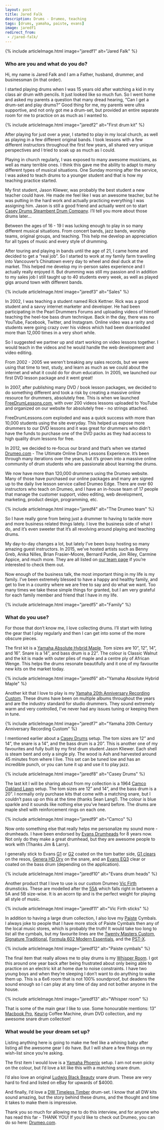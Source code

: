 ```yaml
---
layout: post
title: Jared Falk
description: Drums - Drumeo, teaching
tags: [drums, yamaha, paiste, evans]
image: jaredf1
redirect_from:
 - /jared-falk/
---
```


{% include articleImage.html image="jaredf1" alt="Jared Falk" %}

### Who are you and what do you do?

Hi, my name is Jared Falk and I am a Father, husband, drummer, and businessman (in that order).

I started playing drums when I was 15 years old after watching a kid in my class air drum with pencils. It just looked like so much fun. So I went home and asked my parents a question that many dread hearing, “Can I get a drum-set and play drums?” Good thing for me, my parents were ultra supportive, and not only got me a drum-set, but provided an entire separate room for me to practice on as much as I wanted to.

{% include articleImage.html image="jaredf2" alt="First drum kit" %}

After playing for just over a year, I started to play in my local church, as well as playing in a few different original bands. I took lessons with a few different instructors throughout the first few years, all shared very unique perspectives and I tried to soak up as much as I could.

Playing in church regularly, I was exposed to many awesome musicians, as well as many terrible ones. I think this gave me the ability to adapt to many different types of musical situations. One Sunday morning after the service, I was asked to teach drums to a younger student and that is how my teaching practice started.

My first student, Jason Kliewer, was probably the best student a new teacher could have. He made me feel like I was an awesome teacher, but he was putting in the hard work and actually practicing everything I was assigning him. Jason is still a good friend and actually went on to start [Casey Drums Steambent Drum Company](http://caseydrums.com). I’ll tell you more about those drums later…

Between the ages of 16 - 19 I was lucking enough to play in so many different musical situations. From concert bands, jazz bands, worship teams, original groups, and teaching. This help me develop an appreciation for all types of music and every style of drumming.

After touring and playing in bands until the age of 21, I came home and decided to get a “real job”. So I started to work at my family farm travelling into Vancouver’s Chinatown every day to wheel and deal duck at the market. This helped me develop my in-person sales experience and I actually really enjoyed it. But drumming was still my passion and in addition to my sales job I still taught up to 40 students every week, as well as played gigs around town with different bands.

{% include articleImage.html image="jaredf3" alt="Sales" %}

In 2002, I was teaching a student named Rick Kettner. Rick was a good student and a savvy internet marketer and developer. He had been participating in the Pearl Drummers Forums and uploading videos of himself teaching the heel-toe bass drum technique. Back in the day, there was no YouTube, Facebook, Twitter, and Instagram. Online video was a rarity and students were going crazy over his videos which had been downloaded more than 12,000 times in a very short while.

So I suggested we partner up and start working on video lessons together. I would teach in the videos and he would handle the web development and video editing.

From 2002 - 2005 we weren’t breaking any sales records, but we were using that time to test, study, and learn as much as we could about the internet and what it could do for drum education. In 2005, we launched our first DVD lesson package and it went great!

In 2007, after publishing many DVD / book lesson packages, we decided to do something different and took a risk by creating a massive online resource for drummers, absolutely free. This is when we launched [FreeDrumLessons.com](http://freedrumlessons.com/), with over 200 videos lessons uploaded to YouTube and organized on our website for absolutely free - no strings attached.

FreeDrumLessons.com exploded and was a quick success with more than 10,000 students using the site everyday. This helped us expose more drummers to our DVD lessons and it was great for drummers who didn’t have the funds to purchase one of the DVD packs as they had access to high quality drum lessons for free.

In 2012, we decided to re-focus our brand and that’s when we started [Drumeo.com](http://drumeo.com) - The Ultimate Online Drum Lessons Experience. It’s been through many iterations over the years, but it’s grown into a massive online community of drum students who are passionate about learning the drums.

We now have more than 120,000 drummers using the Drumeo website. Many of those have purchased our online packages and many are signed up to the daily live lesson service called Drumeo Edge. There are over 60 instructors who teach on Drumeo, and I have an in-house team of 17 people that manage the customer support, video editing, web development, marketing, product design, programming, etc.

{% include articleImage.html image="jaredf4" alt="The Drumeo team" %}

So I have really gone from being just a drummer to having to tackle more and more business related things lately. I love the business side of what I do, and it’s even sweeter that it’s all revolving around playing and teaching drums.

My day-to-day changes a lot, but lately I’ve been busy hosting so many amazing guest instructors. In 2015, we’ve hosted artists such as Benny Greb, Anika Nilles, Brian Frasier-Moore, Bernard Purdie, Jim Riley, Carmine Appice, and much more. They are all listed on [our team page](http://www.drumeo.com/members/team/) if you’re interested to check them out.

Now enough of the business talk, the most important thing in my life is my family. I’ve been extremely blessed to have a happy and healthy family, and get to live in a country where we are free to say and do what we want. Too many times we take these simple things for granted, but I am very grateful for each family member and friend that I have in my life.

{% include articleImage.html image="jaredf5" alt="Family" %}

### What do you use?

For those that don’t know me, I love collecting drums. I’ll start with listing the gear that I play regularly and then I can get into some of the more obscure pieces.

The first kit is a [Yamaha Absolute Hybrid Maple](http://amznlnk.com/Qj). Tom sizes are 10”, 12”, 14”, and 16”. Snare is a 14”, and bass drum is a 22”. The colour is Classic Walnut and the kit is made with outer plies of maple and a centre ply of African Wenge. This helps the drums resonate beautifully and it one of my favourite new kits on the market today.

{% include articleImage.html image="jaredf6" alt="Yamaha Absolute Hybrid Maple" %}

Another kit that I love to play is my [Yamaha 20th Anniversary Recording Custom](http://usa.yamaha.com/products/musical-instruments/drums/ac-drumsets/recording_custom/). These drums have been on multiple albums throughout the years and are the industry standard for studio drummers. They sound extremely warm and very controlled, I’ve never had any issues tuning or keeping them in tune.

{% include articleImage.html image="jaredf7" alt="Yamaha 20th Century Anniversary Recording Custom" %}

I mentioned earlier about a [Casey Drums](http://caseydrums.com/) setup. The tom sizes are 12” and 14”, the snare is a 14”, and the bass drum is a 20”. This is another one of my favourites and fully built by my first drum student Jason Kliewer. Each shell is steam bent and only a single ply. The wood is Ash and harvested around 45 minutes from where I live. This set can be tuned low and has an incredible punch, or you can tune it up and use it to play jazz.

{% include articleImage.html image="jaredf8" alt="Casey Drums" %}

The last kit I will be sharing about from my collection is a 1964 [Camco Oakland Lawn](http://www.mikedolbear.com/story.asp?StoryID=2380) setup. The tom sizes are 12” and 14”, and the bass drum is a 20”. I normally only purchase kits that come with a matching snare, but I couldn’t pass up on this at the time (thanks Sean Lang!). The colour is blue sparkle and it sounds like nothing else you’ve heard before. The drums are maple shell with reinforcement rings on each one.

{% include articleImage.html image="jaredf9" alt="Camco" %}

Now onto something else that really helps me personalize my sound more - drumheads. I have been endorsed by [Evans Drumheads](http://evansdrumheads.com) for 8 years now. Not only do they make a great drumhead, but they are awesome people to work with (Thanks Jim & Larry).

I generally stick to Evans [G1](http://amznlnk.com/W0) or [G2](http://amznlnk.com/Lq) coated on the tom batter side, [G1 clears](http://amznlnk.com/q1) on the resos, [Genera HD Dry](http://amznlnk.com/6V) on the snare, and an [Evans EQ3](http://amznlnk.com/Nk) clear or coated on the bass drum (depending on the application).

{% include articleImage.html image="jaredf10" alt="Evans drum heads" %}

Another product that I love to use is our custom Drumeo [Vic Firth](http://vicfirth.com/) drumsticks. These are modelled after the [55A](http://amznlnk.com/aKv) which falls right in between a 5A and 5B size-wise. It is an acorn tip and is the perfect weight for playing all style of music.

{% include articleImage.html image="jaredf11" alt="Vic Firth sticks" %}

In addition to having a large drum collection, I also love my [Paiste](http://paiste.com/) Cymbals. I always joke to people that I have more stock of Paiste Cymbals then any of the local music stores, which is probably the truth! It would take too long to list all the cymbals, but my favourite lines are the [Twenty Masters Custom](http://amznlnk.com/9dd), [Signature Traditional](http://amznlnk.com/8M1), [Formula 602 Modern Essentials](http://amznlnk.com/oNy), and the [PST-X](http://amznlnk.com/7pQ).

{% include articleImage.html image="jaredf12" alt="Paiste cymbals" %}

The final item that really allows me to play drums is my [Whisper Room](http://www.whisperroom.com/). I got this around one year back after being frustrated about only being able to practice on an electric kit at home due to noise constraints. I have two young boys and when they’re sleeping I don’t want to do anything to wake them up. This is a 6x6 room that is not 100% soundproof, but deadens the sound enough so I can play at any time of day and not bother anyone in the house.

{% include articleImage.html image="jaredf13" alt="Whisper room" %}

That is some of the main gear I like to use. Some honourable mentions: 13” [Macbook Pro](http://amznlnk.com/y2K), [Keurig](http://amznlnk.com/MYo) Coffee Machine, drum DVD collection, and my awesome snare drum collection!

### What would be your dream set up?

Listing anything here is going to make me feel like a whining baby after listing all the awesome gear I do have. But I will share a few things on my wish-list since you’re asking.

The first item I would love is a [Yamaha Phoenix](http://usa.yamaha.com/products/musical-instruments/drums/ac-drumsets/phx/) setup. I am not even picky on the colour, but I’d love a kit like this with a matching snare drum.

I’d also love an original [Ludwig Black Beauty](http://amznlnk.com/RJ2) snare drum. These are very hard to find and listed on eBay for upwards of $4000.

And finally, I’d love a [DW Timeless Timber](http://www.musiciansfriend.com/drums-percussion/dw-timeless-timber-romanian-river-oak-6-piece-shell-pack) drum-set. I know that all DW kits sound amazing, but the story behind these drums, and the thought and time it takes to make them is impressive.

Thank you so much for allowing me to do this interview, and for anyone who has read this far - THANK YOU! If you’d like to check out Drumeo, you can do so here: [Drumeo.com](http://Drumeo.com).
